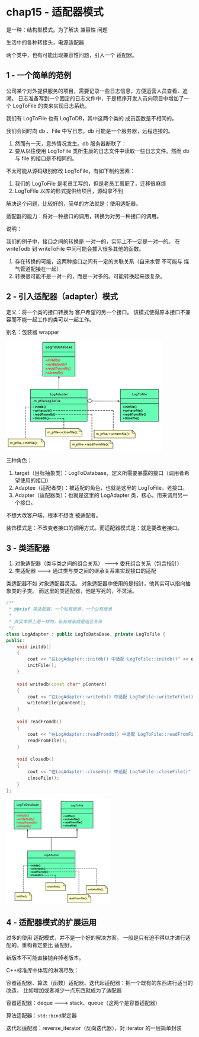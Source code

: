 # chap15 - 适配器模式

是一种：结构型模式。为了解决 兼容性 问题

生活中的各种转接头，电源适配器

两个类中，也有可能出现兼容性问题，引入一个 适配器。

## 1 - 一个简单的范例

公司某个对外提供服务的项目，需要记录一些日志信息，方便运营人员查看、追溯。
日志准备写到一个固定的日志文件中，于是程序开发人员向项目中增加了一个 LogToFile 的类来实现日志系统。

我们有 LogToFile 也有 LogToDB，其中这两个类的 成员函数是不相同的。

我们会同时向 db 、File 中写日志。db 可能是一个服务器，远程连接的。

1. 然而有一天，意外情况发生。db 服务器断联了：
2. 要从以往使用 LogToFile 类所生辰的日志文件中读取一些日志文件。然而 db 与 file 的接口是不相同的。

不太可能从源码级别修改 LogToFile，有如下制约因素：

1. 我们的 LogToFile 是老员工写的，但是老员工离职了，迁移很麻烦
2. LogToFile 以库的形式提供给项目，源码拿不到

解决这个问题，比较好的，简单的方法就是：使用适配器。

适配器的能力：将对一种接口的调用，转换为对另一种接口的调用。

说明：

我们的例子中，接口之间的转换是 一对一的，实际上不一定是一对一的。
在 writeTodb 到 writeToFile 中间可能会插入很多其他的函数。

1. 存在转换的可能，这两种接口之间有一定的关联关系（自来水管 不可能与 煤气管道配接在一起）
2. 转换很可能不是一对一的，而是一对多的。可能转换起来很复杂。

## 2 - 引入适配器（adapter）模式

定义：将一个类的接口转换为 客户希望的另一个接口。
该模式使得原本接口不兼容而不能一起工作的类可以一起工作。

别名：包装器 wrapper

![uml](image/uml.png)

三种角色：

1. target（目标抽象类）：LogToDatabase，定义所需要暴露的接口（调用者希望使用的接口）
2. Adaptee（适配者类）：被适配的角色，也就是这里的 LogToFile，老接口。
3. Adapter（适配器类）：也就是这里的 LogAdapter 类，核心，用来调用另一个接口。

不想大改客户端，根本不想改 被适配者。

装饰模式是：不改变老接口的调用方式。而适配器模式是：就是要改老接口。

## 3 - 类适配器

1. 对象适配器（类与类之间的组合关系） ---> 委托组合关系（包含指针）
2. 类适配器 ---> 通过类与类之间的继承关系来实现接口的适配

类适配器不如 对象适配器灵活。
对象适配器中使用的是指针，他其实可以指向抽象类的子类。
而这里的类适配器，他是写死的，不灵活。

```cxx
/**
 * @brief 类适配器，一个私有继承，一个公有继承
 *
 * 其实本质上是一样的，私有继承就是组合关系
 */
class LogAdapter : public LogToDataBase, private LogToFile {
public:
    void initdb()
    {
        cout << "在LogAdapter::initdb() 中适配 LogToFile::initdb()" << endl;
        initFile();
    }

    void writedb(const char* pContent)
    {
        cout << "在LogAdapter::writedb() 中适配 LogToFile::writeToFile()" << endl;
        writeToFile(pContent);
    }

    void readFromdb()
    {
        cout << "在LogAdapter::readFromdb() 中适配 LogToFile::readFromFile()" << endl;
        readFromFile();
    }

    void closedb()
    {
        cout << "在LogAdapter::closedb() 中适配 LogToFile::closeFile()" << endl;
        closeFile();
    }
};
```

![class](image/class.png)

## 4 - 适配器模式的扩展运用

过多的使用 适配模式，并不是一个好的解决方案。
一般是只有迫不得以才进行适配的。重构肯定要比 适配好。

新版本不可能直接抛弃掉老版本。

C++标准库中体现的淋漓尽致：

容器适配器、算法（函数）适配器、迭代起适配器：把一个既有的东西进行适当的改造，
比如增加或者减少一点东西就成为了适配器

容器适配器：deque ---> stack、queue（这两个是容器适配器）

算法适配器：`std::bind`绑定器

迭代起适配器：reverse_iterator（反向迭代器），对 iterator 的一层简单封装
